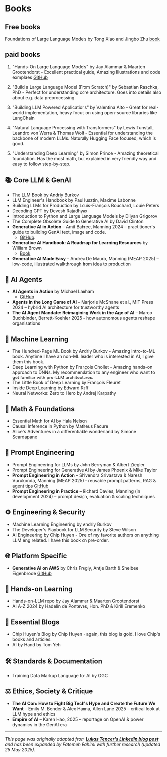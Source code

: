 # Books

## Free books

Foundations of Large Language Models by Tong Xiao and Jingbo Zhu [book](https://arxiv.org/pdf/2501.09223)

## paid books

1) "Hands-On Large Language Models" by Jay Alammar & Maarten Grootendorst - Excellent practical guide, Amazing Illustrations and code exmplaes [GitHub](https://github.com/HandsOnLLM/Hands-On-Large-Language-Models/tree/main)

2) "Build a Large Language Model (From Scratch)" by Sebastian Raschka, PhD - Perfect for understanding core architecture. Goes into details also about e.g. data preprocessing.

3) "Building LLM Powered Applications" by Valentina Alto - Great for real-world implementation, heavy focus on using open-source libraries like LangChain

4) "Natural Language Processing with Transformers" by Lewis Tunstall, Leandro von Werra & Thomas Wolf - Essential for understanding the backbone of modern LLMs. Naturally Hugging Face focused, which is good.

5) "Understanding Deep Learning" by Simon Prince - Amazing theoretical foundation. Has the most math, but explained in very friendly way and easy to follow step-by-step.


## 📚 Core LLM & GenAI

* The LLM Book by Andriy Burkov
* LLM Engineer's Handbook by Paul Iusztin, Maxime Labonne
* Building LLMs for Production by Louis-François Bouchard, Louie Peters
* Decoding GPT by Devesh Rajadhyax
* Introduction to Python and Large Language Models by Dilyan Grigorov
* The Complete Obsolete Guide to Generative AI by David Clinton
* **Generative AI in Action** – Amit Bahree, Manning 2024 – practitioner's guide to building GenAI text, image and code.
    - [GitHub](https://github.com/bahree/GenAIBook?tab=readme-ov-file). 
* **Generative AI Handbook: A Roadmap for Learning Resources** by William Brown
    - [Book](https://genai-handbook.github.io/)
* **Generative AI Made Easy** – Andrea De Mauro, Manning (MEAP 2025) – low-code, illustrated walkthrough from idea to production

## 🤖 AI Agents

* **AI Agents in Action** by Michael Lanham
    - [GitHub](https://github.com/cxbxmxcx/GPT-Agents)
* **Agents in the Long Game of AI** – Marjorie McShane et al., MIT Press 2024 – hybrid AI architecture for trustworthy agents
* **The AI Agent Mandate: Reimagining Work in the Age of AI** – Marco Buchbinder, Berrett-Koehler 2025 – how autonomous agents reshape organisations

## 🔬 Machine Learning

* The Hundred-Page ML Book by Andriy Burkov - Amazing intro-to-ML book. Anytime I have an non-ML leader who is interested in AI, I give them this book.
* Deep Learning with Python by François Chollet - Amazing hands-on approach to DNNs. My recommendation to any engineer who want to get familiar with pre-LLM architectures.
* The Little Book of Deep Learning by François Fleuret
* Inside Deep Learning by Edward Raff
* Neural Networks: Zero to Hero by Andrej Karpathy

## 🧮 Math & Foundations

* Essential Math for AI by Hala Nelson
* Causal Inference in Python by Matheus Facure
* Alice's Adventures in a differentiable wonderland by Simone Scardapane

## 🎯 Prompt Engineering

* Prompt Engineering for LLMs by John Berryman & Albert Ziegler
* Prompt Engineering for Generative AI by James Phoenix & Mike Taylor
* **Prompt Engineering in Action** – Shivendra Srivastava & Naresh Vurukonda, Manning (MEAP 2025) – reusable prompt patterns, RAG & agent tips [GitHub](https://github.com/NareshShivendra/PromptEngineering-In-Action)
* **Prompt Engineering in Practice** – Richard Davies, Manning (in development 2024) – prompt design, evaluation & scaling techniques

## ⚙️ Engineering & Security

* Machine Learning Engineering by Andriy Burkov
* The Developer's Playbook for LLM Security by Steve Wilson
* AI Engineering by Chip Huyen - One of my favorite authors on anything LLM eng related. I have this book on pre-order.

## 🌐 Platform Specific

* **Generative AI on AWS** by Chris Fregly, Antje Barth & Shelbee Eigenbrode [GitHub](https://github.com/generative-ai-on-aws/generative-ai-on-aws)

## 📱 Hands-on Learning

* Hands-on-LLM repo by Jay Alammar & Maarten Grootendorst
* AI A-Z 2024 by Hadelin de Ponteves, Hon. PhD & Kirill Eremenko

## 📝 Essential Blogs

* Chip Huyen's Blog by Chip Huyen - again, this blog is gold. I love Chip's books and articles.
* AI by Hand by Tom Yeh

## 🛠️ Standards & Documentation

* Training Data Markup Language for AI by OGC

## ⚖️ Ethics, Society & Critique

* **The AI Con: How to Fight Big Tech's Hype and Create the Future We Want** – Emily M. Bender & Alex Hanna, Allen Lane 2025 – critical look at LLM hype and ethics
* **Empire of AI** – Karen Hao, 2025 – reportage on OpenAI & power dynamics in the GenAI era

---
*This page was originally adapted from [**Lukas Tencer's LinkedIn blog post**](https://www.linkedin.com/posts/lukastencer_ai-machinelearning-llm-activity-7275253370540498944-n60H?utm_source=share&utm_medium=member_desktop) and has been expanded by Fatemeh Rahimi with further research (updated 25 May 2025).*